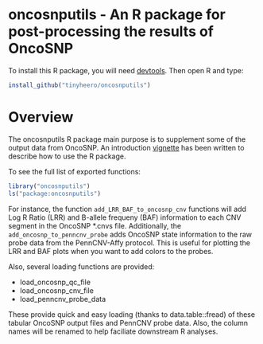 # oncosnputils - An R package for post-processing the results of OncoSNP

To install this R package, you will need [devtools](http://cran.r-project.org/web/packages/devtools/index.html). Then open R and type:

```r
install_github("tinyheero/oncosnputils")
```

# Overview

The oncosnputils R package main purpose is to supplement some of the output data from OncoSNP. An introduction [vignette](http://htmlpreview.github.io/?https://github.com/tinyheero/oncosnputils/blob/master/vignettes/introduction.html) has been written to describe how to use the R package. 

To see the full list of exported functions:

```r
library("oncosnputils")
ls("package:oncosnputils")
```

For instance, the function `add_LRR_BAF_to_oncosnp_cnv` functions will add Log R Ratio (LRR) and B-allele frequeny (BAF) information to each CNV segment in the OncoSNP \*.cnvs file. Additionally, the `add_oncosnp_to_penncnv_probe` adds OncoSNP state information to the raw probe data from the PennCNV-Affy protocol. This is useful for plotting the LRR and BAF plots when you want to add colors to the probes.

Also, several loading functions are provided:

* load_oncosnp_qc_file
* load_oncosnp_cnv_file
* load_penncnv_probe_data

These provide quick and easy loading (thanks to data.table::fread) of these tabular OncoSNP output files and PennCNV probe data. Also, the column names will be renamed to help faciliate downstream R analyses.
